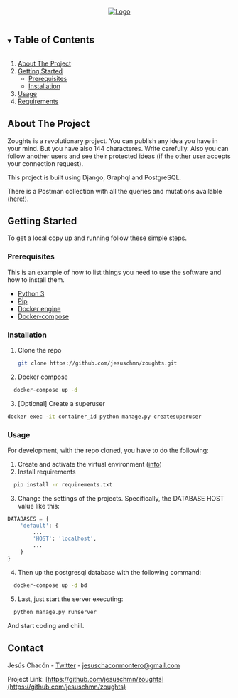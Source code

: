 <!-- [![Contributors][contributors-shield]][contributors-url]
[![Forks][forks-shield]][forks-url]
[![Stargazers][stars-shield]][stars-url]
[![Issues][issues-shield]][issues-url]
[![MIT License][license-shield]][license-url]
[![LinkedIn][linkedin-shield]][linkedin-url] -->

<!-- PROJECT LOGO -->
<br />
<p align="center">
  <a href="https://github.com/jesuschm/zought">
    <img src="https://user-images.githubusercontent.com/548486/131215048-3e3223d2-5856-4687-b2ee-1774e2216726.png" alt="Logo">
  </a>

  <!-- <h3 align="center">Zoughts</h3>-->
</p>

<!-- TABLE OF CONTENTS -->
<details open="open">
  <summary><h2 style="display: inline-block">Table of Contents</h2></summary>
  <ol>
    <li>
      <a href="#about-the-project">About The Project</a>
    </li>
    <li>
      <a href="#getting-started">Getting Started</a>
      <ul>
        <li><a href="#prerequisites">Prerequisites</a></li>
        <li><a href="#installation">Installation</a></li>
      </ul>
    </li>
    <li><a href="#usage">Usage</a></li>
    <li><a href="#requirements">Requirements</a></li>
  </ol>
</details>



<!-- ABOUT THE PROJECT -->
## About The Project
Zoughts is a revolutionary project. You can publish any idea you have in your mind. But you have also 144 characteres. Write carefully.
Also you can follow another users and see their protected ideas (if the other user accepts your connection request).

This project is built using Django, Graphql and PostgreSQL.

There is a Postman collection with all the queries and mutations available ([here!](Zoughts.postman_collection.json)).

<!-- GETTING STARTED -->
## Getting Started

To get a local copy up and running follow these simple steps.

### Prerequisites

This is an example of how to list things you need to use the software and how to install them.
* <a href="https://docs.python.org/3/using/index.html">Python 3</a>
* <a href="https://packaging.python.org/tutorials/installing-packages/">Pip</a>
* <a href="https://docs.docker.com/engine/install/">Docker engine</a>
* <a href="https://docs.docker.com/compose/install/">Docker-compose</a>
  
### Installation

1. Clone the repo
   ```sh
   git clone https://github.com/jesuschmn/zoughts.git
   ```
2. Docker compose
  ```sh
    docker-compose up -d
  ```
3. [Optional] Create a superuser
  ```sh
  docker exec -it container_id python manage.py createsuperuser
  ```
  
### Usage
For development, with the repo cloned, you have to do the following:

1. Create and activate the virtual environment (<a href="https://docs.python.org/3/using/index.html">info</a>)
2. Install requirements
  ```sh
    pip install -r requirements.txt
  ```
3. Change the settings of the projects. Specifically, the DATABASE HOST value like this:
```py
DATABASES = {
    'default': {
        ...
        'HOST': 'localhost',
        ...
    }   
}
```
4. Then up the postgresql database with the following command:
```sh
  docker-compose up -d bd
```
5. Last, just start the server executing:
```sh
  python manage.py runserver
```
And start coding and chill.
<!-- CONTACT -->
## Contact

Jesús Chacón - <a href="https://twitter.com/jchaconmontero">Twitter</a> - jesuschaconmontero@gmail.com

Project Link: [https://github.com/jesuschmn/zoughts](https://github.com/jesuschmn/zoughts)

<!-- MARKDOWN LINKS & IMAGES -->
<!-- https://www.markdownguide.org/basic-syntax/#reference-style-links -->
[linkedin-url]: https://www.linkedin.com/in/jchaconmontero/
